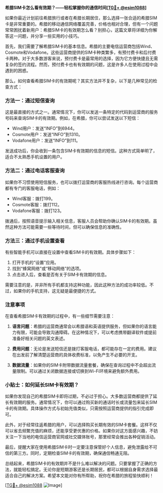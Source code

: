 **希腊SIM卡怎么看有效期？——轻松掌握你的通信时间[[TG💪+ @esim1088](https://t.me/s/esim1088)]**

如果你最近计划前往希腊旅行或者在希腊长期居住，那么选择一张合适的希腊SIM卡是非常重要的。希腊的移动通信网络覆盖完善，价格也相对合理，但有一个问题常常困扰着新用户：希腊SIM卡的有效期怎么看？别担心，这篇文章将详细为你解答这一问题，并分享一些实用的小技巧。

首先，我们需要了解希腊SIM卡的基本信息。希腊的主要电信运营商包括Wind、Cosmote和Vodafone。这些运营商提供的SIM卡种类繁多，有预付费卡和后付费卡两种。对于大多数游客来说，预付费卡是最常用的选择，因为它方便快捷且无需复杂的签约流程。然而，预付费卡也有有效期的问题，这是许多人在使用过程中会遇到的困惑。

那么，如何查看希腊SIM卡的有效期呢？其实方法并不复杂，以下是几种常见的检查方式：

### 方法一：通过短信查询

这是最直接的方式之一。通常情况下，你可以发送一条特定的代码到运营商的服务号码来查询SIM卡的有效期。例如，在希腊，你可以尝试发送以下短信：

- Wind用户：发送“INFO”到6944。
- Cosmote用户：发送“INFO”到1310。
- Vodafone用户：发送“INFO”到111。

发送成功后，你会收到一条包含SIM卡有效期的信息的短信。这种方式简单明了，适合不太熟悉手机设置的用户。

### 方法二：通过电话客服查询

如果你不习惯使用短信服务，也可以拨打运营商的客服热线进行咨询。每个运营商都有专门的客服电话，例如：

- Wind客服：拨打199。
- Cosmote客服：拨打112。
- Vodafone客服：拨打123。

拨通后，按照语音提示输入相关信息，客服人员会帮助你确认SIM卡的有效期。虽然这种方法可能需要一些等待时间，但可以确保信息的准确性。

### 方法三：通过手机设置查看

有些智能手机可以直接在设置中查看SIM卡的有效期。具体步骤如下：

1. 打开手机的“设置”应用。
2. 找到“蜂窝网络”或“移动网络”的选项。
3. 点击进入后，查看是否有关于SIM卡有效期的信息。

需要注意的是，并非所有手机都支持这种功能，因此这种方法的成功率较低。不过，如果你的手机支持，这无疑是最便捷的方式。

### 注意事项

在查看希腊SIM卡有效期的过程中，有一些细节需要注意：

1. **语言问题**：希腊的运营商通常会以希腊语和英语提供服务，但如果你的语言能力有限，可能会导致沟通障碍。在这种情况下，可以考虑携带翻译软件或提前准备好相关问题的英文表述。

2. **费用问题**：无论是发送短信还是拨打客服电话，都可能存在一定的费用。建议在出发前了解清楚运营商的具体收费标准，以免产生不必要的开支。

3. **数据流量**：如果你的SIM卡附带数据流量套餐，确保在查询过程中不会超出流量限制。可以通过关闭数据连接或切换到Wi-Fi环境来避免额外费用。

### 小贴士：如何延长SIM卡有效期？

如果你发现自己的希腊SIM卡即将过期，不必过于担心。大多数运营商都提供了延长有效期的服务。通常情况下，你可以通过购买新的通话时长或流量包来延长SIM卡的有效期。具体操作方式与初始充值类似，只需按照运营商提供的指引完成即可。

此外，对于经常往返希腊的用户，可以选择购买长期有效的SIM卡套餐。这样不仅可以省去频繁充值的麻烦，还能享受更优惠的价格。如果你对这方面感兴趣，不妨关注一下当地的电信运营商官网或社交媒体账号，那里经常会推出各种促销活动。

最后，提醒大家在使用希腊SIM卡时一定要注意保管好个人信息，避免泄露给不可信的第三方。同时，定期检查SIM卡的有效期，确保通信畅通无阻。

总结起来，希腊SIM卡的有效期并不是什么难以解决的问题。只要掌握了正确的方法，就能轻松搞定。无论你是短期游客还是长期居民，都可以根据自身需求选择最适合自己的解决方案。希望本文能对你有所帮助，祝你在希腊的旅程愉快顺利！

[[TG💪+ @esim1088](https://t.me/s/esim1088) ![Image](https://i.postimg.cc/4NQfJmqS/Snipaste-2025-05-13-00-14-12.png)]